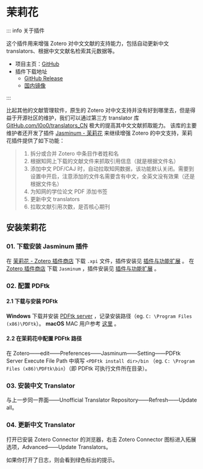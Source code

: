 # 茉莉花

::: info 关于插件

这个插件用来增强 Zotero 对中文文献的支持能力，包括自动更新中文 translators、根据中文文献名检索其元数据等。

- 项目主页：[GitHub](https://github.com/l0o0/jasminum)
- 插件下载地址
  - [GitHub Release](https://github.com/l0o0/jasminum/releases)
  - [国内镜像](https://zotero-chinese.com/plugins/#search=jasminum)

:::

比起其他的文献管理软件，原生的 Zotero 对中文支持并没有好到哪里去，但是得益于开源社区的维护，我们可以通过第三方 translator 库 [GitHub.com/l0o0/translators_CN](https://github.com/l0o0/translators_CN) 极大的提高其中文文献抓取能力。
该库的主要维护者还开发了插件 [Jasminum - 茉莉花](https://github.com/l0o0/jasminum) 来继续增强 Zotero 的中文支持，茉莉花插件提供了如下功能：

> 1. 拆分或合并 Zotero 中条目作者姓和名
> 2. 根据知网上下载的文献文件来抓取引用信息（就是根据文件名）
> 3. 添加中文 PDF/CAJ 时，自动拉取知网数据，该功能默认关闭。需要到设置中开启，注意添加的文件名需要含有中文，全英文没有效果（还是根据文件名）
> 4. 为知网的学位论文 PDF 添加书签
> 5. 更新中文 translators
> 6. 拉取文献引用次数，是否核心期刊

## 安装茉莉花

### 01. 下载安装 Jasminum 插件

在 [茉莉花 - Zotero 插件商店](https://zotero-chinese.com/plugins/#search=jasminum) 下载 `.xpi` 文件，插件安装见 [插件与功能扩展](./about-plugin.md) 。
在 [Zotero 插件商店](https://zotero-chinese.com/plugins/#search=Jasminum) 下载 `Jasminum` ，插件安装见 [插件与功能扩展](./about-plugin.md) 。

### 02. 配置 PDFtk

#### 2.1 下载与安装 PDFtk

**Windows**
下载并安装 [PDFtk server](https://www.pdflabs.com/tools/pdftk-server/) ，记录安装路径（eg. `C: \Program Files (x86)\PDFtk`）。
**macOS**
MAC 用户参考 [这里](https://github.com/l0o0/jasminum#%E5%A6%82%E4%BD%95%E4%BD%BF%E7%94%A8) 。

#### 2.2 在茉莉花中配置 PDFtk 路径

在 Zotero——edit——Preferences——Jasminum——Setting——PDFtk Server Execute File Path 中填写 `<PDFtk install dir>/bin` （eg. `C: \Program Files (x86)\PDFtk\bin`）（即 PDFtk 可执行文件所在目录）。

### 03. 安装中文 Translator

与上一步同一界面——Unofficial Translator Repository——Refresh——Update all。

### 04. 更新中文 Translator

打开已安装 Zotero Connector 的浏览器，右击 Zotero Connector 图标进入拓展选项，Advanced——Update Translators。

如果你打开了日志，则会看到绿色标出的提示。
